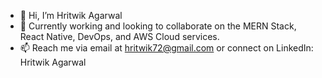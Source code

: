 - 👋 Hi, I’m Hritwik Agarwal
- 🌱 Currently working and looking to collaborate on the MERN Stack, React Native, DevOps, and AWS Cloud services.
- 📫 Reach me via email at hritwik72@gmail.com or connect on LinkedIn: Hritwik Agarwal

<!---
HR199812/HR199812 is a ✨ special ✨ repository because its `README.md` (this file) appears on your GitHub profile.
You can click the Preview link to take a look at your changes.
--->
